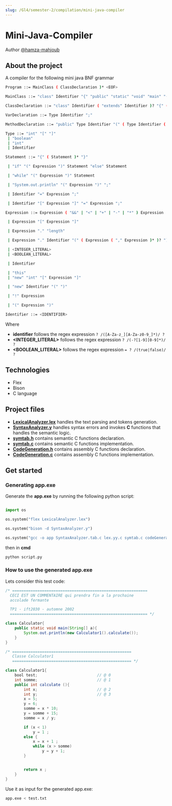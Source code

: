 ```yaml
---
slug: /Gl4/semester-2/compilation/mini-java-compiler
---
```



# Mini-Java-Compiler

Author [@hamza-mahjoub](https://github.com/hamza-mahjoub)

## About the project

A compiler for the following mini java BNF grammar

```bash
Program ::= MainClass ( ClassDeclaration )* <EOF>

MainClass ::= "class" Identifier "{" "public" "static" "void" "main" "(" "String" "[" "]" Identifier ")" "{" Statement "}" "}"

ClassDeclaration ::= "class" Identifier ( "extends" Identifier )? "{" ( VarDeclaration )* ( MethodDeclaration )*  "}"

VarDeclaration ::= Type Identifier ";"

MethodDeclaration ::= "public" Type Identifier "(" ( Type Identifier ( "," Type Identifier )* )? ")" "{" ( VarDeclaration )* ( Statement )* "return" Expression ";" "}"

Type ::= "int" "[" "]"
 | "boolean"
 | "int"
 | Identifier

Statement ::= "{" ( Statement )* "}"

 | "if" "(" Expression ")" Statement "else" Statement

 | "while" "(" Expression ")" Statement

 | "System.out.println" "(" Expression ")" ";"

 | Identifier "=" Expression ";"

 | Identifier "[" Expression "]" "=" Expression ";"

Expression ::= Expression ( "&&" | "<" | "+" | "-" | "*" ) Expression

 | Expression "[" Expression "]"

 | Expression "." "length"

 | Expression "." Identifier "(" ( Expression ( "," Expression )* )? ")"

 | <INTEGER_LITERAL>
 | <BOOLEAN_LITERAL>

 | Identifier

 | "this"
 | "new" "int" "[" Expression "]"

 | "new" Identifier "(" ")"

 | "!" Expression

 | "(" Expression ")"

Identifier ::= <IDENTIFIER>

```

Where

- **identifier** follows the regex expression ```? /([A-Za-z_][A-Za-z0-9_]*)/ ?```
- **<INTEGER_LITERAL>** follows the regex expression ```? /(-?[1-9][0-9]*)/ ?```
- **<BOOLEAN_LITERAL>** follows the regex expression ```= ? /(true|false)/ ?```

## Technologies

- Flex
- Bison
- C language

## Project files

- [**LexicalAnalyzer.lex**](./files/LexicalAnalyzer.md) handles the text parsing and tokens generation.
- [**SyntaxAnalyzer.y**](./files/SyntaxAnalyzer.md) handles syntax errors and invokes **C** functions that handles the semantic logic.
- [**symtab.h**](./files/Symtab.md) contains semantic C functions declaration.
- [**symtab.c**](./files/Symtab-c.md) contains semantic C functions implementation.
- [**CodeGeneration.h**](files/CodeGenerator.md) contains assembly C functions declaration.
- [**CodeGeneration.c**](files/CodeGenerator-c.md) contains assembly C functions implementation.

## Get started

### Generating app.exe

Generate the **app.exe** by running the following python script:

```py

import os

os.system("flex LexicalAnalyzer.lex")

os.system("bison -d SyntaxAnalyzer.y")

os.system("gcc -o app SyntaxAnalyzer.tab.c lex.yy.c symtab.c codeGenerator.c")

```

then in **cmd**

```py
python script.py
```

### How to use the generated app.exe

Lets consider this test code:

```java
/* ===========================================================
  CECI EST UN COMMENTAIRE qui prendra fin a la prochaine
  accolade fermante

  TP1 - ift2030 - automne 2002
  ============================================================ */

class Calculator{
    public static void main(String[] a){
        System.out.println(new Calculator1().calculate());
    }
}

/* ====================================================
   Classe Calculator1
   ==================================================== */

class Calculator1{
    bool test;                          // @ 0
    int somme;                          // @ 1
    public int calculate (){
        int x;                          // @ 2
        int y;                          // @ 3
        x = 5;
        y = 6;
        somme = x * 10;
        y = somme + 15;
        somme = x / y;

        if (x < 1)
            y = 1 ;
        else {
            x = x + 1 ;
            while (x > somme)
                y = y + 1;
        }


        return x ;
    }
}
```

Use it as input for the generated app.exe:

```bash
app.exe < test.txt
```
